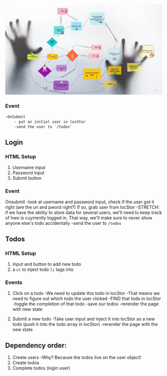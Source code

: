 ![Our Apocalypse Miro Board Awwwww](./assets/miro.jpg)


### Event
    -OnSubmit
        - put an initial user in locStor
        -send the user to `/todos`

## Login

### HTML Setup
1) Username input
2) Password input
3) Submit button

### Event
Onsubmit
    -look at username and password input, check if the user got it right (are the un and pword right?) If so, grab user from locStor
    -STRETCH: if we have the ability to store data for several users, we'll need to keep track of hwo is cuyrrently logged in. That way, we'll make sure to never show anyone else's todo accidentally
    -send the user to `/todos`

## Todos

### HTML Setup
1) Input and button to add new todo
2) a `ul` to inject todo `li` tags into

### Events
1) Click on a todo
    -We need to update this todo in locStor
        -That means we need to figure out which todo the user clicked 
        -FIND that todo in locStor
        -toggle the completion of that todo
        -save our todos
        -rerender the page with new state

2) Submit a new todo
    -Take user input and inject it into locStor as a new todo (push it into the todo array in locStor)
    -rerender the page with the new state

## Dependency order:
1) Create users
    -Why? Because the todos live on the user object!
2) Create todos
3) Complete todos
(login user)
